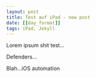 ```yaml
---
layout: post
title: Test auf iPad - new post
date: [[day_format]]
tags: iPad, Jekyll
---
```


Lorem ipsum shit test...

Defenders...

Blah...iOS automation
